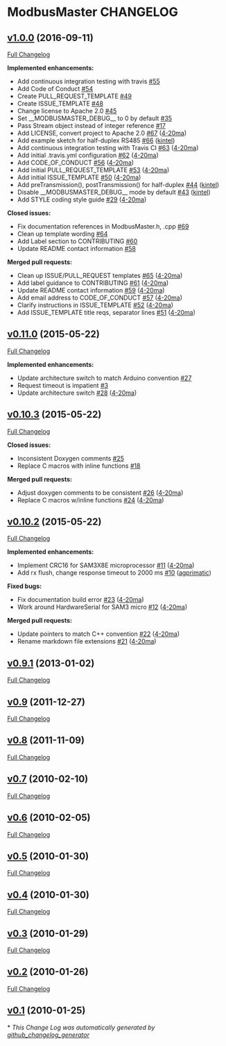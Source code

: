 # ModbusMaster CHANGELOG

## [v1.0.0](https://github.com/4-20ma/ModbusMaster/tree/v1.0.0) (2016-09-11)
[Full Changelog](https://github.com/4-20ma/ModbusMaster/compare/v0.11.0...v1.0.0)

**Implemented enhancements:**

- Add continuous integration testing with travis [\#55](https://github.com/4-20ma/ModbusMaster/issues/55)
- Add Code of Conduct [\#54](https://github.com/4-20ma/ModbusMaster/issues/54)
- Create PULL\_REQUEST\_TEMPLATE [\#49](https://github.com/4-20ma/ModbusMaster/issues/49)
- Create ISSUE\_TEMPLATE [\#48](https://github.com/4-20ma/ModbusMaster/issues/48)
- Change license to Apache 2.0 [\#45](https://github.com/4-20ma/ModbusMaster/issues/45)
- Set \_\_MODBUSMASTER\_DEBUG\_\_ to 0 by default [\#35](https://github.com/4-20ma/ModbusMaster/issues/35)
- Pass Stream object instead of integer reference [\#17](https://github.com/4-20ma/ModbusMaster/issues/17)
- Add LICENSE, convert project to Apache 2.0 [\#67](https://github.com/4-20ma/ModbusMaster/pull/67) ([4-20ma](https://github.com/4-20ma))
- Add example sketch for half-duplex RS485 [\#66](https://github.com/4-20ma/ModbusMaster/pull/66) ([kintel](https://github.com/kintel))
- Add continuous integration testing with Travis CI [\#63](https://github.com/4-20ma/ModbusMaster/pull/63) ([4-20ma](https://github.com/4-20ma))
- Add initial .travis.yml configuration [\#62](https://github.com/4-20ma/ModbusMaster/pull/62) ([4-20ma](https://github.com/4-20ma))
- Add CODE\_OF\_CONDUCT [\#56](https://github.com/4-20ma/ModbusMaster/pull/56) ([4-20ma](https://github.com/4-20ma))
- Add initial PULL\_REQUEST\_TEMPLATE [\#53](https://github.com/4-20ma/ModbusMaster/pull/53) ([4-20ma](https://github.com/4-20ma))
- Add initial ISSUE\_TEMPLATE [\#50](https://github.com/4-20ma/ModbusMaster/pull/50) ([4-20ma](https://github.com/4-20ma))
- Add preTransmission\(\), postTransmission\(\) for half-duplex [\#44](https://github.com/4-20ma/ModbusMaster/pull/44) ([kintel](https://github.com/kintel))
- Disable \_\_MODBUSMASTER\_DEBUG\_\_ mode by default [\#43](https://github.com/4-20ma/ModbusMaster/pull/43) ([kintel](https://github.com/kintel))
- Add STYLE coding style guide [\#29](https://github.com/4-20ma/ModbusMaster/pull/29) ([4-20ma](https://github.com/4-20ma))

**Closed issues:**

- Fix documentation references in ModbusMaster.h, .cpp [\#69](https://github.com/4-20ma/ModbusMaster/issues/69)
- Clean up template wording [\#64](https://github.com/4-20ma/ModbusMaster/issues/64)
- Add Label section to CONTRIBUTING [\#60](https://github.com/4-20ma/ModbusMaster/issues/60)
- Update README contact information [\#58](https://github.com/4-20ma/ModbusMaster/issues/58)

**Merged pull requests:**

- Clean up ISSUE/PULL\_REQUEST templates [\#65](https://github.com/4-20ma/ModbusMaster/pull/65) ([4-20ma](https://github.com/4-20ma))
- Add label guidance to CONTRIBUTING [\#61](https://github.com/4-20ma/ModbusMaster/pull/61) ([4-20ma](https://github.com/4-20ma))
- Update README contact information [\#59](https://github.com/4-20ma/ModbusMaster/pull/59) ([4-20ma](https://github.com/4-20ma))
- Add email address to CODE\_OF\_CONDUCT [\#57](https://github.com/4-20ma/ModbusMaster/pull/57) ([4-20ma](https://github.com/4-20ma))
- Clarify instructions in ISSUE\_TEMPLATE [\#52](https://github.com/4-20ma/ModbusMaster/pull/52) ([4-20ma](https://github.com/4-20ma))
- Add ISSUE\_TEMPLATE title reqs, separator lines [\#51](https://github.com/4-20ma/ModbusMaster/pull/51) ([4-20ma](https://github.com/4-20ma))

## [v0.11.0](https://github.com/4-20ma/ModbusMaster/tree/v0.11.0) (2015-05-22)
[Full Changelog](https://github.com/4-20ma/ModbusMaster/compare/v0.10.3...v0.11.0)

**Implemented enhancements:**

- Update architecture switch to match Arduino convention [\#27](https://github.com/4-20ma/ModbusMaster/issues/27)
- Request timeout is impatient [\#3](https://github.com/4-20ma/ModbusMaster/issues/3)
- Update architecture switch [\#28](https://github.com/4-20ma/ModbusMaster/pull/28) ([4-20ma](https://github.com/4-20ma))

## [v0.10.3](https://github.com/4-20ma/ModbusMaster/tree/v0.10.3) (2015-05-22)
[Full Changelog](https://github.com/4-20ma/ModbusMaster/compare/v0.10.2...v0.10.3)

**Closed issues:**

- Inconsistent Doxygen comments [\#25](https://github.com/4-20ma/ModbusMaster/issues/25)
- Replace C macros with inline functions [\#18](https://github.com/4-20ma/ModbusMaster/issues/18)

**Merged pull requests:**

- Adjust doxygen comments to be consistent [\#26](https://github.com/4-20ma/ModbusMaster/pull/26) ([4-20ma](https://github.com/4-20ma))
- Replace C macros w/inline functions [\#24](https://github.com/4-20ma/ModbusMaster/pull/24) ([4-20ma](https://github.com/4-20ma))

## [v0.10.2](https://github.com/4-20ma/ModbusMaster/tree/v0.10.2) (2015-05-22)
[Full Changelog](https://github.com/4-20ma/ModbusMaster/compare/v0.9.1...v0.10.2)

**Implemented enhancements:**

- Implement CRC16 for SAM3X8E microprocessor [\#11](https://github.com/4-20ma/ModbusMaster/pull/11) ([4-20ma](https://github.com/4-20ma))
- Add rx flush, change response timeout to 2000 ms [\#10](https://github.com/4-20ma/ModbusMaster/pull/10) ([agprimatic](https://github.com/agprimatic))

**Fixed bugs:**

- Fix documentation build error [\#23](https://github.com/4-20ma/ModbusMaster/pull/23) ([4-20ma](https://github.com/4-20ma))
- Work around HardwareSerial for SAM3 micro [\#12](https://github.com/4-20ma/ModbusMaster/pull/12) ([4-20ma](https://github.com/4-20ma))

**Merged pull requests:**

- Update pointers to match C++ convention [\#22](https://github.com/4-20ma/ModbusMaster/pull/22) ([4-20ma](https://github.com/4-20ma))
- Rename markdown file extensions [\#21](https://github.com/4-20ma/ModbusMaster/pull/21) ([4-20ma](https://github.com/4-20ma))

## [v0.9.1](https://github.com/4-20ma/ModbusMaster/tree/v0.9.1) (2013-01-02)
[Full Changelog](https://github.com/4-20ma/ModbusMaster/compare/v0.9...v0.9.1)

## [v0.9](https://github.com/4-20ma/ModbusMaster/tree/v0.9) (2011-12-27)
[Full Changelog](https://github.com/4-20ma/ModbusMaster/compare/v0.8...v0.9)

## [v0.8](https://github.com/4-20ma/ModbusMaster/tree/v0.8) (2011-11-09)
[Full Changelog](https://github.com/4-20ma/ModbusMaster/compare/v0.7...v0.8)

## [v0.7](https://github.com/4-20ma/ModbusMaster/tree/v0.7) (2010-02-10)
[Full Changelog](https://github.com/4-20ma/ModbusMaster/compare/v0.6...v0.7)

## [v0.6](https://github.com/4-20ma/ModbusMaster/tree/v0.6) (2010-02-05)
[Full Changelog](https://github.com/4-20ma/ModbusMaster/compare/v0.5...v0.6)

## [v0.5](https://github.com/4-20ma/ModbusMaster/tree/v0.5) (2010-01-30)
[Full Changelog](https://github.com/4-20ma/ModbusMaster/compare/v0.4...v0.5)

## [v0.4](https://github.com/4-20ma/ModbusMaster/tree/v0.4) (2010-01-30)
[Full Changelog](https://github.com/4-20ma/ModbusMaster/compare/v0.3...v0.4)

## [v0.3](https://github.com/4-20ma/ModbusMaster/tree/v0.3) (2010-01-29)
[Full Changelog](https://github.com/4-20ma/ModbusMaster/compare/v0.2...v0.3)

## [v0.2](https://github.com/4-20ma/ModbusMaster/tree/v0.2) (2010-01-26)
[Full Changelog](https://github.com/4-20ma/ModbusMaster/compare/v0.1...v0.2)

## [v0.1](https://github.com/4-20ma/ModbusMaster/tree/v0.1) (2010-01-25)


\* *This Change Log was automatically generated by [github_changelog_generator](https://github.com/skywinder/Github-Changelog-Generator)*